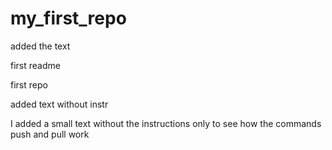 # my_first_repo

added the text 

first readme

first repo

added text without instr

I added a small text without the instructions
only to see how the commands push and pull work

